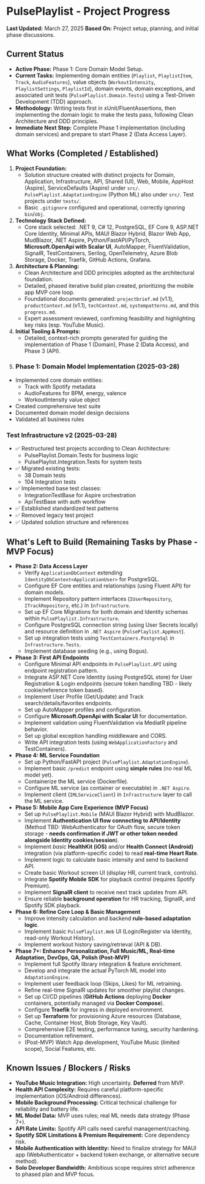 # PulsePlaylist - Project Progress

**Last Updated:** March 27, 2025
**Based On:** Project setup, planning, and initial phase discussions.

## Current Status

- **Active Phase:** Phase 1: Core Domain Model Setup.
- **Current Tasks:** Implementing domain entities (`Playlist`, `PlaylistItem`, `Track`, `AudioFeatures`), value objects (`WorkoutIntensity`, `PlaylistSettings`, `PlaylistId`), domain events, domain exceptions, and associated unit tests (`PulsePlaylist.Domain.Tests`) using a Test-Driven Development (TDD) approach.
- **Methodology:** Writing tests first in xUnit/FluentAssertions, then implementing the domain logic to make the tests pass, following Clean Architecture and DDD principles.
- **Immediate Next Step:** Complete Phase 1 implementation (including domain services) and prepare to start Phase 2 (Data Access Layer).

## What Works (Completed / Established)

1.  **Project Foundation:**
    - Solution structure created with distinct projects for Domain, Application, Infrastructure, API, Shared (UI), Web, Mobile, AppHost (Aspire), ServiceDefaults (Aspire) under `src/`. `PulsePlaylist.AdaptationEngine` (Python ML) also under `src/`. Test projects under `tests/`.
    - Basic `.gitignore` configured and operational, correctly ignoring `bin`/`obj`.
2.  **Technology Stack Defined:**
    - Core stack selected: .NET 9, C# 12, PostgreSQL, EF Core 9, ASP.NET Core Identity, Minimal APIs, MAUI Blazor Hybrid, Blazor Web App, MudBlazor, .NET Aspire, Python/FastAPI/PyTorch, **Microsoft.OpenApi with Scalar UI**, AutoMapper, FluentValidation, SignalR, TestContainers, Serilog, OpenTelemetry, Azure Blob Storage, Docker, Traefik, GitHub Actions, Grafana.
3.  **Architecture & Planning:**
    - Clean Architecture and DDD principles adopted as the architectural foundation.
    - Detailed, phased iterative build plan created, prioritizing the mobile app MVP core loop.
    - Foundational documents generated: `projectbrief.md` (v1.1), `productContext.md` (v1.1), `techContext.md`, `systempatterns.md`, and this `progress.md`.
    - Expert assessment reviewed, confirming feasibility and highlighting key risks (esp. YouTube Music).
4.  **Initial Tooling & Prompts:**
    - Detailed, context-rich prompts generated for guiding the implementation of Phase 1 (Domain), Phase 2 (Data Access), and Phase 3 (API).
5.  ### Phase 1: Domain Model Implementation (2025-03-28)

- Implemented core domain entities:
  - Track with Spotify metadata
  - AudioFeatures for BPM, energy, valence
  - WorkoutIntensity value object
- Created comprehensive test suite
- Documented domain model design decisions
- Validated all business rules

### Test Infrastructure v2 (2025-03-28)

- ✅ Restructured test projects according to Clean Architecture:
  - PulsePlaylist.Domain.Tests for business logic
  - PulsePlaylist.Integration.Tests for system tests
- ✅ Migrated existing tests:
  - 38 Domain tests
  - 104 Integration tests
- ✅ Implemented base test classes:
  - IntegrationTestBase for Aspire orchestration
  - ApiTestBase with auth workflow
- ✅ Established standardized test patterns
- ✅ Removed legacy test project
- ✅ Updated solution structure and references

## What's Left to Build (Remaining Tasks by Phase - MVP Focus)

<!-- - **Phase 1: Core Domain Model (In Progress)**
  - Complete implementation of all entities (`User`, `Track`, `AudioFeatures`, `Playlist`, `WorkoutSession`), value objects (`WorkoutIntensity`, `PlaylistSettings`), domain events, domain exceptions, and domain services (`PlaylistCurationService`, `WorkoutAnalysisService`, `SpotifyMusicMetadataService`).
  - Ensure full unit test coverage for the Domain layer. -->

- **Phase 2: Data Access Layer**
  - Verify `ApplicationDbContext` extending `IdentityDbContext<ApplicationUser>` for PostgreSQL.
  - Configure EF Core entities and relationships (using Fluent API) for domain models.
  - Implement Repository pattern interfaces (`IUserRepository`, `ITrackRepository`, etc.) in `Infrastructure`.
  - Set up EF Core Migrations for both domain and Identity schemas within `PulsePlaylist.Infrastructure`.
  - Configure PostgreSQL connection string (using User Secrets locally) and resource definition in `.NET Aspire` (`PulsePlaylist.AppHost`).
  - Set up integration tests using `TestContainers.PostgreSql` in `Infrastructure.Tests`.
  - Implement database seeding (e.g., using Bogus).
- **Phase 3: First API Endpoints**
  - Configure Minimal API endpoints in `PulsePlaylist.API` using endpoint registration pattern.
  - Integrate ASP.NET Core Identity (using PostgreSQL store) for User Registration & Login endpoints (secure token handling TBD - likely cookie/reference token based).
  - Implement User Profile (Get/Update) and Track search/details/favorites endpoints.
  - Set up AutoMapper profiles and configuration.
  - Configure **Microsoft.OpenApi with Scalar UI** for documentation.
  - Implement validation using FluentValidation via MediatR pipeline behavior.
  - Set up global exception handling middleware and CORS.
  - Write API integration tests (using `WebApplicationFactory` and TestContainers).
- **Phase 4: ML Service Foundation**
  - Set up Python/FastAPI project (`PulsePlaylist.AdaptationEngine`).
  - Implement basic `/predict` endpoint using **simple rules** (no real ML model yet).
  - Containerize the ML service (Dockerfile).
  - Configure ML service (as container or executable) in `.NET Aspire`.
  - Implement client (`IMLServiceClient`) in `Infrastructure` layer to call the ML service.
- **Phase 5: Mobile App Core Experience (MVP Focus)**
  - Set up `PulsePlaylist.Mobile` (MAUI Blazor Hybrid) with MudBlazor.
  - Implement **Authentication UI flow connecting to API/Identity** (Method TBD: WebAuthenticator for OAuth flow, secure token storage - **needs confirmation if JWT or other token needed alongside Identity cookies/session**).
  - Implement _basic_ **HealthKit (iOS)** and/or **Health Connect (Android)** integration (via platform-specific code) to read **real-time Heart Rate**.
  - Implement logic to calculate basic intensity and send to backend API.
  - Create basic Workout screen UI (display HR, current track, controls).
  - Integrate **Spotify Mobile SDK** for playback control (requires Spotify Premium).
  - Implement **SignalR client** to receive next track updates from API.
  - Ensure reliable **background operation** for HR tracking, SignalR, and Spotify SDK playback.
- **Phase 6: Refine Core Loop & Basic Management**
  - Improve intensity calculation and backend **rule-based adaptation logic**.
  - Implement basic `PulsePlaylist.Web` UI (Login/Register via Identity, read-only Workout History).
  - Implement workout history saving/retrieval (API & DB).
- **Phase 7+: Enhance Personalization, Full Music/ML, Real-time Adaptation, DevOps, QA, Polish (Post-MVP)**
  - Implement full Spotify library integration & feature enrichment.
  - Develop and integrate the actual PyTorch ML model into `AdaptationEngine`.
  - Implement user feedback loop (Skips, Likes) for ML retraining.
  - Refine real-time SignalR updates for smoother playlist changes.
  - Set up CI/CD pipelines (**GitHub Actions** deploying **Docker** containers, potentially managed via **Docker Compose**).
  - Configure **Traefik** for ingress in deployed environment.
  - Set up **Terraform** for provisioning Azure resources (Database, Cache, Container Host, Blob Storage, Key Vault).
  - Comprehensive E2E testing, performance tuning, security hardening.
  - Documentation refinement.
  - (Post-MVP) Watch App development, YouTube Music (limited scope), Social Features, etc.

## Known Issues / Blockers / Risks

- **YouTube Music Integration:** High uncertainty. **Deferred** from MVP.
- **Health API Complexity:** Requires careful platform-specific implementation (iOS/Android differences).
- **Mobile Background Processing:** Critical technical challenge for reliability and battery life.
- **ML Model Data:** MVP uses rules; real ML needs data strategy (Phase 7+).
- **API Rate Limits:** Spotify API calls need careful management/caching.
- **Spotify SDK Limitations & Premium Requirement:** Core dependency risk.
- **Mobile Authentication with Identity:** Need to finalize strategy for MAUI app (WebAuthenticator + backend token exchange, or alternative secure method).
- **Solo Developer Bandwidth:** Ambitious scope requires strict adherence to phased plan and MVP focus.
